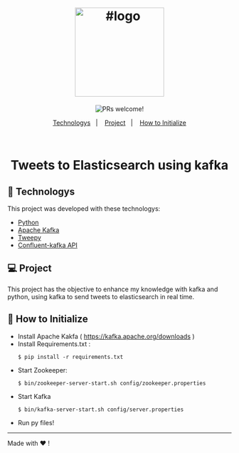 

<h1 align="center">
    <img  title="#logo" src="https://external-content.duckduckgo.com/iu/?u=https%3A%2F%2Ftse4.mm.bing.net%2Fth%3Fid%3DOIP.KftF4X3z3L2yOASB_VvQnQHaEK%26pid%3DApi&f=1g" width="200px" />
</h1>



<p align="center">
 <img src="https://img.shields.io/static/v1?label=PRs&message=welcome&color=7159c1&labelColor=000000" alt="PRs welcome!" />


</p>

<p align="center">
  <a href="#rocket-tecnologias">Technologys</a>&nbsp;&nbsp;&nbsp;|&nbsp;&nbsp;&nbsp;
  <a href="#-projeto">Project</a>&nbsp;&nbsp;&nbsp;|&nbsp;&nbsp;&nbsp;
    <a href="#-como-inicializar">How to Initialize</a>
 
</p>

<br>


  <h1 align="center"> Tweets to Elasticsearch using kafka


## :rocket: Technologys

This project was developed with these technologys:

- [Python](https://docs.python.org/3/)
- [Apache Kafka](https://kafka.apache.org/)
- [Tweepy](https://www.tweepy.org/)
- [Confluent-kafka API](https://docs.confluent.io/platform/current/clients/confluent-kafka-python/html/index.html)

## 💻 Project
  This project has the objective to enhance my knowledge with kafka and python, using kafka to send tweets to elasticsearch in real time.




## 🤔 How to Initialize 

- Install Apache Kakfa ( https://kafka.apache.org/downloads )
- Install Requirements.txt :
  ```
  $ pip install -r requirements.txt
  ```
- Start Zookeeper:
  ```
  $ bin/zookeeper-server-start.sh config/zookeeper.properties
  ```
- Start Kafka
  ```
  $ bin/kafka-server-start.sh config/server.properties
  ```
- Run py files! 




---

Made with ♥ !

